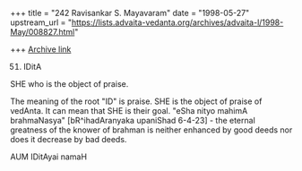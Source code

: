 +++
title = "242 Ravisankar S. Mayavaram"
date = "1998-05-27"
upstream_url = "https://lists.advaita-vedanta.org/archives/advaita-l/1998-May/008827.html"

+++
[Archive link](https://lists.advaita-vedanta.org/archives/advaita-l/1998-May/008827.html)

51. IDitA

SHE who is the object of praise.

The meaning of the root "ID" is praise. SHE is the object of
praise of vedAnta. It can mean that SHE is their goal. "eSha
nityo mahimA brahmaNasya" [bR^ihadAranyaka upaniShad
6-4-23] - the eternal greatness of the knower of brahman  is
neither enhanced by good deeds nor does it decrease by bad
deeds.

AUM IDitAyai namaH

